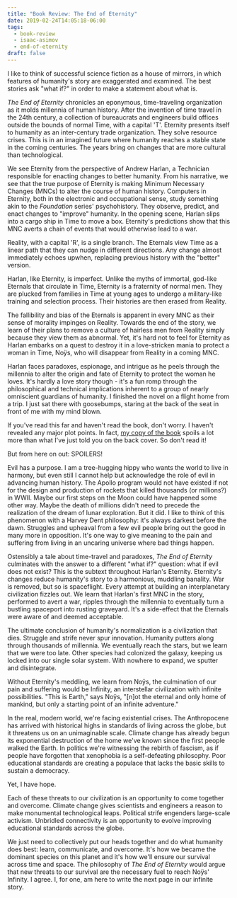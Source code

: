 ```yaml
---
title: "Book Review: The End of Eternity"
date: 2019-02-24T14:05:18-06:00
tags:
  - book-review
  - isaac-asimov
  - end-of-eternity
draft: false
---
```


I like to think of successful science fiction as a house of mirrors, in which features of humanity's story are exaggerated and examined. The best stories ask "what if?" in order to make a statement about what is.

_The End of Eternity_ chronicles an eponymous, time-traveling organization as it molds millennia of human history. After the invention of time travel in the 24th century, a collection of bureaucrats and engineers build offices outside the bounds of normal Time, with a capital 'T'. Eternity presents itself to humanity as an inter-century trade organization. They solve resource crises. This is in an imagined future where humanity reaches a stable state in the coming centuries. The years bring on changes that are more cultural than technological.

We see Eternity from the perspective of Andrew Harlan, a Technician responsible for enacting changes to better humanity. From his narrative, we see that the true purpose of Eternity is making Minimum Necessary Changes (MNCs) to alter the course of human history. Computers in Eternity, both in the electronic and occupational sense, study something akin to the _Foundation_ series' psychohistory. They observe, predict, and enact changes to "improve" humanity. In the opening scene, Harlan slips into a cargo ship in Time to move a box. Eternity's predictions show that this MNC averts a chain of events that would otherwise lead to a war.

Reality, with a capital 'R', is a single branch. The Eternals view Time as a linear path that they can nudge in different directions. Any change almost immediately echoes upwhen, replacing previous history with the "better" version.

Harlan, like Eternity, is imperfect. Unlike the myths of immortal, god-like Eternals that circulate in Time, Eternity is a fraternity of normal men. They are plucked from families in Time at young ages to undergo a military-like training and selection process. Their histories are then erased from Reality.

The fallibility and bias of the Eternals is apparent in every MNC as their sense of morality impinges on Reality. Towards the end of the story, we learn of their plans to remove a culture of hairless men from Reality simply because they view them as abnormal. Yet, it's hard not to feel for Eternity as Harlan embarks on a quest to destroy it in a love-stricken mania to protect a woman in Time, Noÿs, who will disappear from Reality in a coming MNC.

Harlan faces paradoxes, espionage, and intrigue as he peels through the millennia to alter the origin and fate of Eternity to protect the woman he loves. It's hardly a love story though - it's a fun romp through the philosophical and technical implications inherent to a group of nearly omniscient guardians of humanity. I finished the novel on a flight home from a trip. I just sat there with goosebumps, staring at the back of the seat in front of me with my mind blown.

If you've read this far and haven't read the book, don't worry. I haven't revealed any major plot points. In fact, [my copy of the book](https://www.amazon.com/End-Eternity-Novel-Isaac-Asimov/dp/0765319195/ref=tmm_pap_swatch_0?_encoding=UTF8&qid=&sr=) spoils a lot more than what I've just told you on the back cover. So don't read it!

But from here on out: SPOILERS!

Evil has a purpose. I am a tree-hugging hippy who wants the world to live in harmony, but even still I cannot help but acknowledge the role of evil in advancing human history. The Apollo program would not have existed if not for the design and production of rockets that killed thousands (or millions?) in WWII. Maybe our first steps on the Moon could have happened some other way. Maybe the death of millions didn't need to precede the realization of the dream of lunar exploration. But it did. I like to think of this phenomenon with a Harvey Dent philosophy: it's always darkest before the dawn. Struggles and upheaval from a few evil people bring out the good in many more in opposition. It's one way to give meaning to the pain and suffering from living in an uncaring universe where bad things happen.

Ostensibly a tale about time-travel and paradoxes, _The End of Eternity_ culminates with the answer to a different "what if?" question: what if evil does not exist? This is the subtext throughout Harlan's Eternity. Eternity's changes reduce humanity's story to a harmonious, muddling banality. War is removed, but so is spaceflight. Every attempt at building an interplanetary civilization fizzles out. We learn that Harlan's first MNC in the story, performed to avert a war, ripples through the millennia to eventually turn a bustling spaceport into rusting graveyard. It's a side-effect that the Eternals were aware of and deemed acceptable.

The ultimate conclusion of humanity's normalization is a civilization that dies. Struggle and strife never spur innovation. Humanity putters along through thousands of millennia. We eventually reach the stars, but we learn that we were too late. Other species had colonized the galaxy, keeping us locked into our single solar system. With nowhere to expand, we sputter and disintegrate.

Without Eternity's meddling, we learn from Noÿs, the culmination of our pain and suffering would be Infinity, an interstellar civilization with infinite possibilities. "This is Earth," says Noÿs, "[n]ot the eternal and only home of mankind, but only a starting point of an infinite adventure."

In the real, modern world, we're facing existential crises. The Anthropocene has arrived with historical highs in standards of living across the globe, but it threatens us on an unimaginable scale. Climate change has already begun its exponential destruction of the home we've known since the first people walked the Earth. In politics we're witnessing the rebirth of fascism, as if people have forgotten that xenophobia is a self-defeating philosophy. Poor educational standards are creating a populace that lacks the basic skills to sustain a democracy.

Yet, I have hope.

Each of these threats to our civilization is an opportunity to come together and overcome. Climate change gives scientists and engineers a reason to make monumental technological leaps. Political strife engenders large-scale activism. Unbridled connectivity is an opportunity to evolve improving educational standards across the globe.

We just need to collectively put our heads together and do what humanity does best: learn, communicate, and overcome. It's how we became the dominant species on this planet and it's how we'll ensure our survival across time and space. The philosophy of _The End of Eternity_ would argue that new threats to our survival are the necessary fuel to reach Noÿs' Infinity. I agree. I, for one, am here to write the next page in our infinite story.